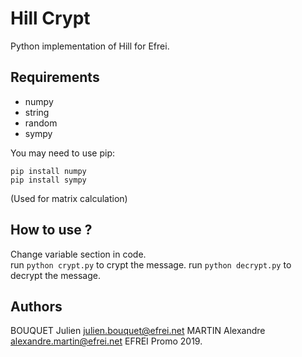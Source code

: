 # Hill Crypt

Python implementation of Hill for Efrei.  

## Requirements

- numpy
- string
- random
- sympy

You may need to use pip:
```
pip install numpy
pip install sympy
```
(Used for matrix calculation)

## How to use ?

Change variable section in code.  
run `python crypt.py` to crypt the message.
run `python decrypt.py` to decrypt the message.

## Authors

BOUQUET Julien <julien.bouquet@efrei.net>
MARTIN Alexandre <alexandre.martin@efrei.net>
EFREI Promo 2019.
